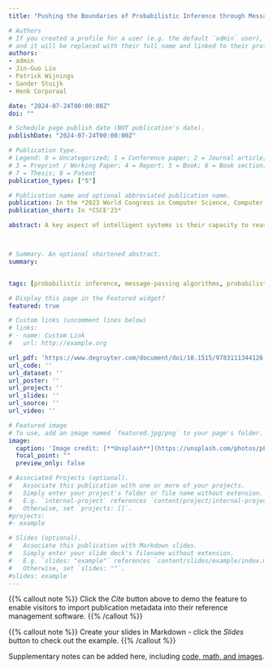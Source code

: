 ```yaml
---
title: "Pushing the Boundaries of Probabilistic Inference through Message Contraction Optimization"

# Authors
# If you created a profile for a user (e.g. the default `admin` user), write the username (folder name) here 
# and it will be replaced with their full name and linked to their profile.
authors:
- admin
- Jin-Guo Liu
- Patrick Wijnings
- Sander Stuijk 
- Henk Corporaal

date: "2024-07-24T00:00:00Z"
doi: ""

# Schedule page publish date (NOT publication's date).
publishDate: "2024-07-24T00:00:00Z"

# Publication type.
# Legend: 0 = Uncategorized; 1 = Conference paper; 2 = Journal article;
# 3 = Preprint / Working Paper; 4 = Report; 5 = Book; 6 = Book section;
# 7 = Thesis; 8 = Patent
publication_types: ["5"]

# Publication name and optional abbreviated publication name.
publication: In the *2023 World Congress in Computer Science, Computer Engineering, & Applied Computing (CSCE'23)*
publication_short: In *CSCE'23*

abstract: A key aspect of intelligent systems is their capacity to reason under uncertainty. This task involves calculating probabilities of relevant variables while considering any available information, a process commonly referred to as probabilistic inference. When working with discrete variables, the primary operations in probabilistic inference algorithms involve adding and multiplying multidimensional arrays with labeled dimensions, known as factors. The algorithmic complexity is dictated by the highest dimensional factor involved in any calculation; a concept referred to as the induced tree width. Despite advances in state-of-the-art techniques focused on reducing this metric, many real-world problems remain too complex to solve through existing probabilistic inference algorithms. In this work, we introduce a new method for adding and multiplying factors, which leads to marked improvements in inference performance, particularly for more complex models. Furthermore, this method serves as the core of a novel optimization framework introduced in this work, which employs metaprogramming to further enhance the runtime performance of probabilistic inference algorithms. Our method complements current leading-edge techniques aimed at reducing the induced tree width, thereby extending the range of models that can be effectively solved using exact inference. To validate the performance of our approach, we compare it against two other open-source libraries designed for probabilistic inference. Our method demonstrates an average speedup of 23 times on the UAI 2014 benchmark set. For the 10 most complex problems of this set, the average speedup increases to 64 times, highlighting the scalability of our method.



# Summary. An optional shortened abstract.
summary:


tags: [probabilistic inference, message-passing algorithms, probabilistic graphical models, Bayesian networks]

# Display this page in the Featured widget?
featured: true

# Custom links (uncomment lines below)
# links:
# - name: Custom Link
#   url: http://example.org

url_pdf: 'https://www.degruyter.com/document/doi/10.1515/9783111344126-002/html'
url_code: ''
url_dataset: ''
url_poster: ''
url_project: ''
url_slides: ''
url_source: ''
url_video: ''

# Featured image
# To use, add an image named `featured.jpg/png` to your page's folder. 
image:
  caption: 'Image credit: [**Unsplash**](https://unsplash.com/photos/pLCdAaMFLTE)'
  focal_point: ""
  preview_only: false

# Associated Projects (optional).
#   Associate this publication with one or more of your projects.
#   Simply enter your project's folder or file name without extension.
#   E.g. `internal-project` references `content/project/internal-project/index.md`.
#   Otherwise, set `projects: []`.
#projects:
#- example

# Slides (optional).
#   Associate this publication with Markdown slides.
#   Simply enter your slide deck's filename without extension.
#   E.g. `slides: "example"` references `content/slides/example/index.md`.
#   Otherwise, set `slides: ""`.
#slides: example
---
```


{{% callout note %}}
Click the *Cite* button above to demo the feature to enable visitors to import publication metadata into their reference management software.
{{% /callout %}}

{{% callout note %}}
Create your slides in Markdown - click the *Slides* button to check out the example.
{{% /callout %}}

Supplementary notes can be added here, including [code, math, and images](https://wowchemy.com/docs/writing-markdown-latex/).
